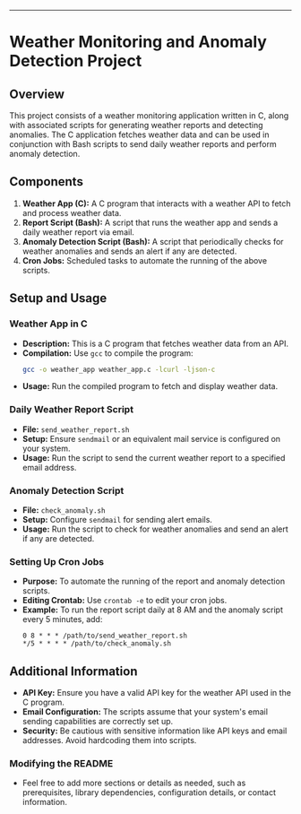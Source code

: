 ---

# Weather Monitoring and Anomaly Detection Project

## Overview

This project consists of a weather monitoring application written in C, along with associated scripts for generating weather reports and detecting anomalies. The C application fetches weather data and can be used in conjunction with Bash scripts to send daily weather reports and perform anomaly detection.

## Components

1. **Weather App (C):** A C program that interacts with a weather API to fetch and process weather data.
2. **Report Script (Bash):** A script that runs the weather app and sends a daily weather report via email.
3. **Anomaly Detection Script (Bash):** A script that periodically checks for weather anomalies and sends an alert if any are detected.
4. **Cron Jobs:** Scheduled tasks to automate the running of the above scripts.

## Setup and Usage

### Weather App in C

- **Description:** This is a C program that fetches weather data from an API.
- **Compilation:** Use `gcc` to compile the program:
  ```bash
  gcc -o weather_app weather_app.c -lcurl -ljson-c
  ```
- **Usage:** Run the compiled program to fetch and display weather data.

### Daily Weather Report Script

- **File:** `send_weather_report.sh`
- **Setup:** Ensure `sendmail` or an equivalent mail service is configured on your system.
- **Usage:** Run the script to send the current weather report to a specified email address.

### Anomaly Detection Script

- **File:** `check_anomaly.sh`
- **Setup:** Configure `sendmail` for sending alert emails.
- **Usage:** Run the script to check for weather anomalies and send an alert if any are detected.

### Setting Up Cron Jobs

- **Purpose:** To automate the running of the report and anomaly detection scripts.
- **Editing Crontab:** Use `crontab -e` to edit your cron jobs.
- **Example:** To run the report script daily at 8 AM and the anomaly script every 5 minutes, add:
  ```
  0 8 * * * /path/to/send_weather_report.sh
  */5 * * * * /path/to/check_anomaly.sh
  ```

## Additional Information

- **API Key:** Ensure you have a valid API key for the weather API used in the C program.
- **Email Configuration:** The scripts assume that your system's email sending capabilities are correctly set up.
- **Security:** Be cautious with sensitive information like API keys and email addresses. Avoid hardcoding them into scripts.

### Modifying the README

- Feel free to add more sections or details as needed, such as prerequisites, library dependencies, configuration details, or contact information.
